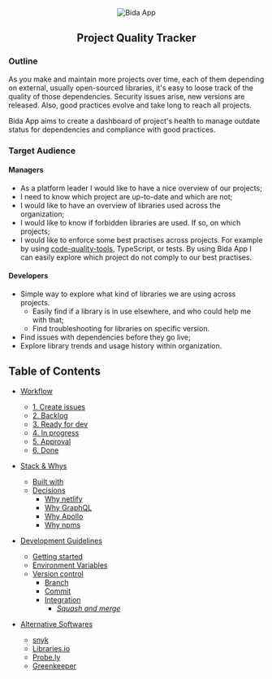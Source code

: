 <p align="center">
  <img title="Bida App" alt="Bida App" src="https://emoji.slack-edge.com/T024TJQD8/bida/c0dadfe69d7ed5f9.png" />
</p>

<h2 align="center">Project Quality Tracker</h2>

### Outline

As you make and maintain more projects over time, each of them depending on external, usually open-sourced libraries, it's easy to loose track of the quality of those dependencies. Security issues arise, new versions are released. Also, good practices evolve and take long to reach all projects.

Bida App aims to create a dashboard of project's health to manage outdate status for dependencies and compliance with good practices.

### Target Audience

#### Managers

- As a platform leader I would like to have a nice overview of our projects;
- I need to know which project are up-to-date and which are not;
- I would like to have an overview of libraries used across the organization;
- I would like to know if forbidden libraries are used. If so, on which projects;
- I would like to enforce some best practises across projects. For example by using [code-quality-tools](https://github.com/strvcom/code-quality-tools), TypeScript, or tests. By using Bida App I can easily explore which project do not comply to our best practises.

#### Developers

- Simple way to explore what kind of libraries we are using across projects.
  - Easily find if a library is in use elsewhere, and who could help me with that;
  - Find troubleshooting for libraries on specific version.
- Find issues with dependencies before they go live;
- Explore library trends and usage history within organization.

## Table of Contents

<!--toc-start-->

- [Workflow](docs/00-flow.md#workflow)
  - [1. Create issues](docs/00-flow.md#1-create-issues)
  - [2. Backlog](docs/00-flow.md#2-backlog)
  - [3. Ready for dev](docs/00-flow.md#3-ready-for-dev)
  - [4. In progress](docs/00-flow.md#4-in-progress)
  - [5. Approval](docs/00-flow.md#5-approval)
  - [6. Done](docs/00-flow.md#6-done)

- [Stack &amp; Whys](docs/01-stack.md#stack--whys)
  - [Built with](docs/01-stack.md#built-with)
  - [Decisions](docs/01-stack.md#decisions)
    - [Why netlify](docs/01-stack.md#why-netlify)
    - [Why GraphQL](docs/01-stack.md#why-graphql)
    - [Why Apollo](docs/01-stack.md#why-apollo)
    - [Why <a href="https://npms.io/" rel="nofollow">npms</a>](docs/01-stack.md#why-npms)

- [Development Guidelines](docs/02-development.md#development-guidelines)
  - [Getting started](docs/02-development.md#getting-started)
  - [Environment Variables](docs/02-development.md#environment-variables)
  - [Version control](docs/02-development.md#version-control)
    - [Branch](docs/02-development.md#branch)
    - [Commit](docs/02-development.md#commit)
    - [Integration](docs/02-development.md#integration)
      - [<em>Squash and merge</em>](docs/02-development.md#squash-and-merge)

- [Alternative Softwares](docs/03-alternatives.md#alternative-softwares)
  - [<a href="https://snyk.io/" rel="nofollow">snyk</a>](docs/03-alternatives.md#snyk)
  - [<a href="https://libraries.io/" rel="nofollow">Libraries.io</a>](docs/03-alternatives.md#librariesio)
  - [<a href="https://probely.com/" rel="nofollow">Probe.ly</a>](docs/03-alternatives.md#probely)
  - [<a href="https://greenkeeper.io" rel="nofollow">Greenkeeper</a>](docs/03-alternatives.md#greenkeeper)


<!--toc-end-->
